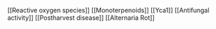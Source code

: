 [[Reactive oxygen species]]
[[Monoterpenoids]]
[[Yca1]]
[[Antifungal activity]]
[[Postharvest disease]]
[[Alternaria Rot]]
